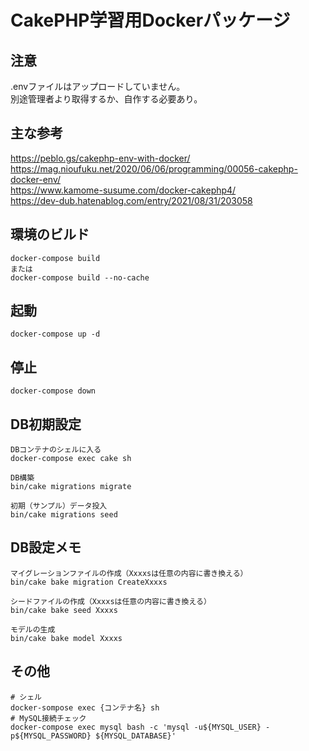 # CakePHP学習用Dockerパッケージ  

## 注意
.envファイルはアップロードしていません。  
別途管理者より取得するか、自作する必要あり。

## 主な参考  
https://peblo.gs/cakephp-env-with-docker/  
https://mag.nioufuku.net/2020/06/06/programming/00056-cakephp-docker-env/  
https://www.kamome-susume.com/docker-cakephp4/  
https://dev-dub.hatenablog.com/entry/2021/08/31/203058  

## 環境のビルド  
```
docker-compose build
または
docker-compose build --no-cache
```

## 起動  
```
docker-compose up -d
```

## 停止  
```
docker-compose down
```

## DB初期設定
```
DBコンテナのシェルに入る
docker-compose exec cake sh

DB構築
bin/cake migrations migrate

初期（サンプル）データ投入
bin/cake migrations seed
```

## DB設定メモ
```
マイグレーションファイルの作成（Xxxxsは任意の内容に書き換える）
bin/cake bake migration CreateXxxxs

シードファイルの作成（Xxxxsは任意の内容に書き換える）
bin/cake bake seed Xxxxs

モデルの生成
bin/cake bake model Xxxxs
```

## その他  
```
# シェル
docker-sompose exec {コンテナ名} sh
# MySQL接続チェック
docker-compose exec mysql bash -c 'mysql -u${MYSQL_USER} -p${MYSQL_PASSWORD} ${MYSQL_DATABASE}'
```
